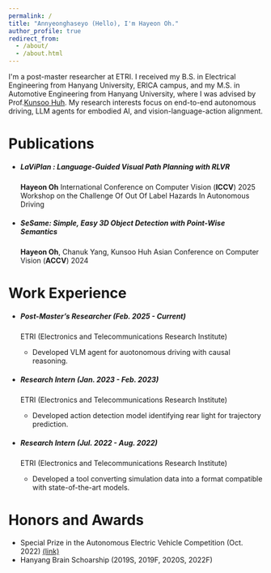 ```yaml
---
permalink: /
title: "Annyeonghaseyo (Hello), I'm Hayeon Oh."
author_profile: true
redirect_from: 
  - /about/
  - /about.html
---
```

I'm a post-master researcher at ETRI. I received my B.S. in Electrical Engineering from Hanyang University, ERICA campus, and my M.S. in Automotive Engineering from Hanyang University, where I was advised by Prof.[Kunsoo Huh](https://archi.hanyang.ac.kr/src/lab_mmc.php). My research interests focus on end-to-end autonomous driving, LLM agents for embodied AI, and vision-language-action alignment.

# Publications

- ##### LaViPlan : Language-Guided Visual Path Planning with RLVR

  **Hayeon Oh**
  International Conference on Computer Vision (**ICCV**) 2025 Workshop on the Challenge Of Out Of Label Hazards In Autonomous Driving
- ##### SeSame: Simple, Easy 3D Object Detection with Point-Wise Semantics

  **Hayeon Oh**, Chanuk Yang, Kunsoo Huh
  Asian Conference on Computer Vision (**ACCV**) 2024

# Work Experience

- ##### Post-Master’s Researcher (Feb. 2025 - Current)

  ETRI (Electronics and Telecommunications Research Institute)


  - Developed VLM agent for auotonomous driving with causal reasoning.
- ##### Research Intern (Jan. 2023 - Feb. 2023)

  ETRI (Electronics and Telecommunications Research Institute)


  - Developed action detection model identifying rear light for trajectory prediction.
- ##### Research Intern (Jul. 2022 - Aug. 2022)

  ETRI (Electronics and Telecommunications Research Institute)


  - Developed a tool converting simulation data into a format compatible with state-of-the-art models.


# Honors and Awards

- Special Prize in the Autonomous Electric Vehicle Competition (Oct. 2022) [(link)](https://www.motorgraph.com/news/articleView.html?idxno=30990)
- Hanyang Brain Schoarship (2019S, 2019F, 2020S, 2022F)
